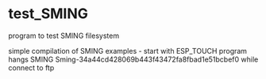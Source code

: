 # test_SMING
program to test SMING filesystem

simple compilation of SMING examples - start with ESP_TOUCH
program hangs SMING Sming-34a44cd428069b443f43472fa8fbad1e51bcbef0 while connect to ftp

